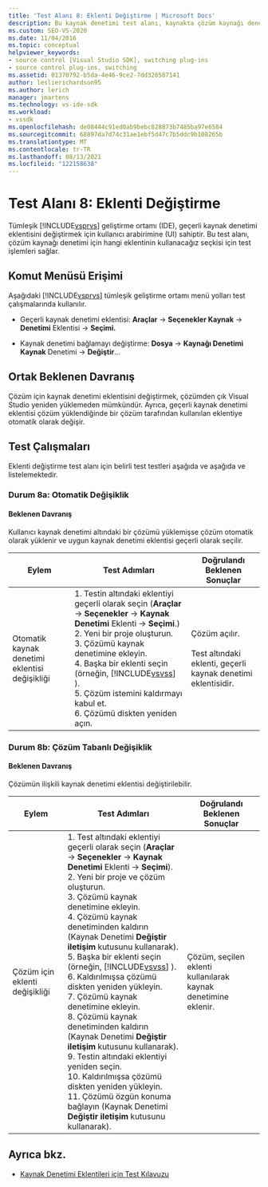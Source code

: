 ```yaml
---
title: 'Test Alanı 8: Eklenti Değiştirme | Microsoft Docs'
description: Bu kaynak denetimi test alanı, kaynakta çözüm kaynağı denetimi için hangi eklentinin kullanacağız seçkisi süreci için test Visual Studio.
ms.custom: SEO-VS-2020
ms.date: 11/04/2016
ms.topic: conceptual
helpviewer_keywords:
- source control [Visual Studio SDK], switching plug-ins
- source control plug-ins, switching
ms.assetid: 01370792-b5da-4e46-9ce2-7dd326587141
author: leslierichardson95
ms.author: lerich
manager: jmartens
ms.technology: vs-ide-sdk
ms.workload:
- vssdk
ms.openlocfilehash: de08444c91ed0ab9bebc828873b7485ba97e6584
ms.sourcegitcommit: 68897da7d74c31ae1ebf5d47c7b5ddc9b108265b
ms.translationtype: MT
ms.contentlocale: tr-TR
ms.lasthandoff: 08/13/2021
ms.locfileid: "122158638"
---
```

# <a name="test-area-8-plug-in-switching"></a>Test Alanı 8: Eklenti Değiştirme
Tümleşik [!INCLUDE[vsprvs](../../code-quality/includes/vsprvs_md.md)] geliştirme ortamı (IDE), geçerli kaynak denetimi eklentisini değiştirmek için kullanıcı arabirimine (UI) sahiptir. Bu test alanı, çözüm kaynağı denetimi için hangi eklentinin kullanacağız seçkisi için test işlemleri sağlar.

## <a name="command-menu-access"></a>Komut Menüsü Erişimi
 Aşağıdaki [!INCLUDE[vsprvs](../../code-quality/includes/vsprvs_md.md)] tümleşik geliştirme ortamı menü yolları test çalışmalarında kullanılır.

- Geçerli kaynak denetimi eklentisi: **Araçlar**  ->  **Seçenekler Kaynak**  ->  **Denetimi** Eklentisi  ->  **Seçimi.**

- Kaynak denetimi bağlamayı değiştirme: **Dosya**  ->  **Kaynağı Denetimi Kaynak** Denetimi  ->  **Değiştir**...

## <a name="common-expected-behavior"></a>Ortak Beklenen Davranış
 Çözüm için kaynak denetimi eklentisini değiştirmek, çözümden çık Visual Studio yeniden yüklemeden mümkündür. Ayrıca, geçerli kaynak denetimi eklentisi çözüm yüklendiğinde bir çözüm tarafından kullanılan eklentiye otomatik olarak değişir.

## <a name="test-cases"></a>Test Çalışmaları
 Eklenti değiştirme test alanı için belirli test testleri aşağıda ve aşağıda ve listelemektedir.

### <a name="case-8a-automatic-change"></a>Durum 8a: Otomatik Değişiklik

#### <a name="expected-behavior"></a>Beklenen Davranış
 Kullanıcı kaynak denetimi altındaki bir çözümü yüklemişse çözüm otomatik olarak yüklenir ve uygun kaynak denetimi eklentisi geçerli olarak seçilir.

| Eylem | Test Adımları | Doğrulandı Beklenen Sonuçlar |
| - | - | - |
| Otomatik kaynak denetimi eklentisi değişikliği | 1. Testin altındaki eklentiyi geçerli olarak seçin (**Araçlar**  ->  **Seçenekler**  ->  **Kaynak Denetimi** Eklenti  ->  **Seçimi**.)<br />2. Yeni bir proje oluşturun.<br />3. Çözümü kaynak denetimine ekleyin.<br />4. Başka bir eklenti seçin (örneğin, [!INCLUDE[vsvss](../../extensibility/includes/vsvss_md.md)] ).<br />5. Çözüm istemini kaldırmayı kabul et.<br />6. Çözümü diskten yeniden açın. | Çözüm açılır.<br /><br /> Test altındaki eklenti, geçerli kaynak denetimi eklentisidir. |

### <a name="case-8b-solution-based-change"></a>Durum 8b: Çözüm Tabanlı Değişiklik

#### <a name="expected-behavior"></a>Beklenen Davranış
 Çözümün ilişkili kaynak denetimi eklentisi değiştirilebilir.

| Eylem | Test Adımları | Doğrulandı Beklenen Sonuçlar |
|----------------------------------| - | - |
| Çözüm için eklenti değişikliği | 1. Test altındaki eklentiyi geçerli olarak seçin (**Araçlar**  ->  **Seçenekler**  ->  **Kaynak Denetimi** Eklenti  ->  **Seçimi**).<br />2. Yeni bir proje ve çözüm oluşturun.<br />3. Çözümü kaynak denetimine ekleyin.<br />4. Çözümü kaynak denetiminden kaldırın (Kaynak Denetimi **Değiştir iletişim** kutusunu kullanarak).<br />5. Başka bir eklenti seçin (örneğin, [!INCLUDE[vsvss](../../extensibility/includes/vsvss_md.md)] ).<br />6. Kaldırılmışsa çözümü diskten yeniden yükleyin.<br />7. Çözümü kaynak denetimine ekleyin.<br />8. Çözümü kaynak denetiminden kaldırın (Kaynak Denetimi **Değiştir iletişim** kutusunu kullanarak).<br />9. Testin altındaki eklentiyi yeniden seçin.<br />10. Kaldırılmışsa çözümü diskten yeniden yükleyin.<br />11. Çözümü özgün konuma bağlayın (Kaynak Denetimi **Değiştir iletişim** kutusunu kullanarak). | Çözüm, seçilen eklenti kullanılarak kaynak denetimine eklenir. |

## <a name="see-also"></a>Ayrıca bkz.
- [Kaynak Denetimi Eklentileri için Test Kılavuzu](../../extensibility/internals/test-guide-for-source-control-plug-ins.md)
